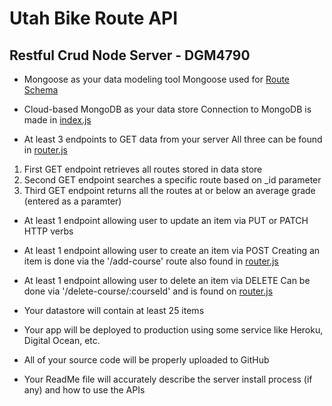 # Utah Bike Route API

## Restful Crud Node Server - DGM4790

- Mongoose as your data modeling tool
Mongoose used for [Route Schema](https://github.com/lbuibel/DGM4790-RESTful-Node-Server/blob/master/server/models/course.js)

- Cloud-based MongoDB as your data store
Connection to MongoDB is made in [index.js](https://github.com/lbuibel/DGM4790-RESTful-Node-Server/blob/master/server/index.js)

- At least 3 endpoints to GET data from your server
All three can be found in [router.js](https://github.com/lbuibel/DGM4790-RESTful-Node-Server/blob/master/server/routes/course.router.js)
1. First GET endpoint retrieves all routes stored in data store
2. Second GET endpoint searches a specific route based on _id parameter
3. Third GET endpoint returns all the routes at or below an average grade (entered as a paramter)

- At least 1 endpoint allowing user to update an item via PUT or PATCH HTTP verbs

- At least 1 endpoint allowing user to create an item via POST
Creating an item is done via the '/add-course' route also found in [router.js](https://github.com/lbuibel/DGM4790-RESTful-Node-Server/blob/master/server/routes/course.router.js)

- At least 1 endpoint allowing user to delete an item via DELETE
Can be done via '/delete-course/:courseId' and is found on [router.js](https://github.com/lbuibel/DGM4790-RESTful-Node-Server/blob/master/server/routes/course.router.js)

- Your datastore will contain at least 25 items
- Your app will be deployed to production using some service like Heroku, Digital Ocean, etc.
- All of your source code will be properly uploaded to GitHub
- Your ReadMe file will accurately describe the server install process (if any) and how to use the APIs